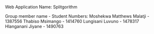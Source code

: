 Web Application Name: Splitgorithm

Group member name - Student Numbers:
Moshekwa Matthews Malatji - 1387556
Thabiso Msimango - 1414760
Lungisani Luvuno - 1478317
Hlanganani Jiyane - 1490763
